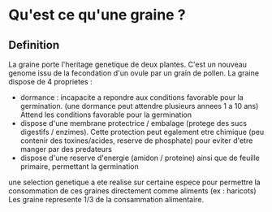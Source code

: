 # Qu'est ce qu'une graine ?

## Definition

La graine porte l'heritage genetique de deux plantes. C'est un nouveau genome issu de la fecondation d'un ovule par un grain de pollen.
La graine dispose de 4 proprietes :
- dormance : incapacite a repondre aux conditions favorable pour la germination. (une dormance peut attendre plusieurs annees 1 a 10 ans)
Attend les conditions favorable pour la germination
- dispose d'une membrane protectrice / embalage (protege des sucs digestifs / enzimes). Cette protection peut egalement etre chimique (peu contenir des toxines/acides, reserve de phosphate) pour eviter d'etre manger par des predateurs
- dispose d'une reserve d'energie (amidon / proteine) ainsi que de feuille primaire, permettant la germination

une selection genetique a ete realise sur certaine espece pour permettre la consommation de ces graines directement comme aliments (ex : haricots)
Les graine represente 1/3 de la consammation alimentaire.

